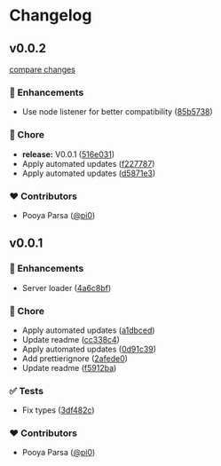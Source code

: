 # Changelog

## v0.0.2

[compare changes](https://github.com/pi0/servoke/compare/v0.0.1...v0.0.2)

### 🚀 Enhancements

- Use node listener for better compatibility ([85b5738](https://github.com/pi0/servoke/commit/85b5738))

### 🏡 Chore

- **release:** V0.0.1 ([516e031](https://github.com/pi0/servoke/commit/516e031))
- Apply automated updates ([f227787](https://github.com/pi0/servoke/commit/f227787))
- Apply automated updates ([d5871e3](https://github.com/pi0/servoke/commit/d5871e3))

### ❤️ Contributors

- Pooya Parsa ([@pi0](https://github.com/pi0))

## v0.0.1

### 🚀 Enhancements

- Server loader ([4a6c8bf](https://github.com/pi0/servoke/commit/4a6c8bf))

### 🏡 Chore

- Apply automated updates ([a1dbced](https://github.com/pi0/servoke/commit/a1dbced))
- Update readme ([cc338c4](https://github.com/pi0/servoke/commit/cc338c4))
- Apply automated updates ([0d91c39](https://github.com/pi0/servoke/commit/0d91c39))
- Add prettierignore ([2afede0](https://github.com/pi0/servoke/commit/2afede0))
- Update readme ([f5912ba](https://github.com/pi0/servoke/commit/f5912ba))

### ✅ Tests

- Fix types ([3df482c](https://github.com/pi0/servoke/commit/3df482c))

### ❤️ Contributors

- Pooya Parsa ([@pi0](https://github.com/pi0))
